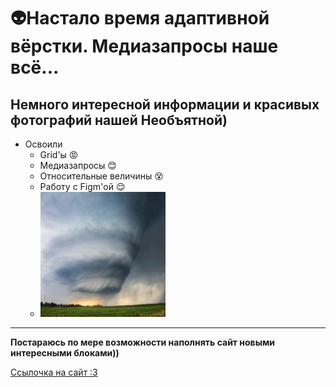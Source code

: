 # :alien:Настало время адаптивной вёрстки. Медиазапросы наше всё...

## Немного интересной информации и красивых фотографий нашей Необъятной)

- Освоили
  - Grid'ы :rage:
  - Медиазапросы :blush:
  - Относительные величины :dizzy_face:
  - Работу с Figm'ой :relieved:
  - <img src="./gif.gif" alt="My Project GIF" width="200" height="200">

---

**Постараюсь по мере возможности наполнять сайт новыми интересными блоками))**

[Cсылочка на сайт :3](https://faerinc.github.io/)
